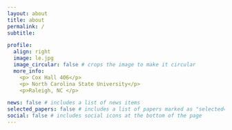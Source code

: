 ```yaml
---
layout: about
title: about
permalink: /
subtitle:  

profile:
  align: right
  image: le.jpg
  image_circular: false # crops the image to make it circular
  more_info: 
    <p> Cox Hall 406</p>
    <p> North Carolina State University</p>
    <p>Raleigh, NC </p>

news: false # includes a list of news items
selected_papers: false # includes a list of papers marked as "selected={true}"
social: false # includes social icons at the bottom of the page
---
```


<!-- I am a second year PhD student in Biomathematics at North Carolina State University in Raleigh, NC. I am currently working with Dr. Mohammad Farazmand on developing state estimation methods for biological systems. I am interested in using data-driven methods and state reconstruction methods to understand problems arising from climate change.

Prior to attending graduate school, I taught high school mathematics for three years. I recieved my B.A. in Mathematics and Environmental Studies from Williams College in Williamstown, Massachussetts.  -->

